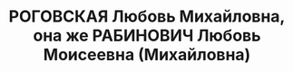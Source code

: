 ---
title: РОГОВСКАЯ Любовь Михайловна, она же  РАБИНОВИЧ Любовь Моисеевна (Михайловна)
description: "Род. в 1897, Лодзинское в-во (Петроковская губ.), мест. Здуньска-Воля,\
  \ полька, обр.: среднее, член ВКП(б). Проживала: Москва, ул. Горького, д. 19, кв.\
  \ 180. Ученица-приемщица артели \"Краскохимчистка\". \n  Арестована 01.09.1937.\
  \ Обв. в участии в шпионско-диверсионной террористической организации. Приговор:\
  \ ВК ВС СССР, 26.10.1937 – ВМН. Расстреляна 26.10.1937, г.Москва. \n  Реабилитирована\
  \ ВК ВС СССР 04.04.1956"
---